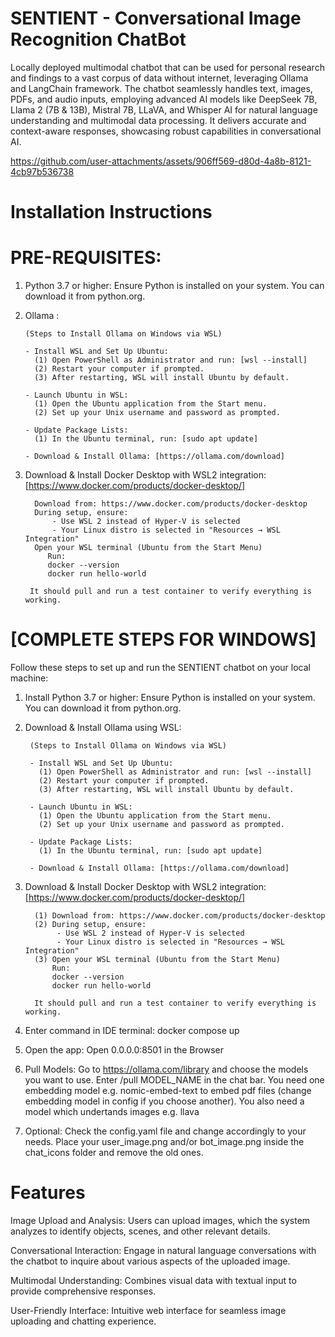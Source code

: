 # SENTIENT - Conversational Image Recognition ChatBot
Locally deployed multimodal chatbot that can be used for personal research and findings to a vast corpus of data without internet, leveraging Ollama and LangChain framework. The chatbot seamlessly handles text, images, PDFs, and audio inputs, employing advanced AI models like DeepSeek 7B, Llama 2 (7B & 13B), Mistral 7B, LLaVA, and Whisper AI for natural language understanding and multimodal data processing. It delivers accurate and context-aware responses, showcasing robust capabilities in conversational AI.


https://github.com/user-attachments/assets/906ff569-d80d-4a8b-8121-4cb97b536738





# Installation Instructions 

# PRE-REQUISITES:

 1. Python 3.7 or higher: Ensure Python is installed on your system. You can download it from python.org.
    
 2. Ollama :
    

        (Steps to Install Ollama on Windows via WSL)
        
        - Install WSL and Set Up Ubuntu:
          (1) Open PowerShell as Administrator and run: [wsl --install]
          (2) Restart your computer if prompted.
          (3) After restarting, WSL will install Ubuntu by default.
    
        - Launch Ubuntu in WSL:
          (1) Open the Ubuntu application from the Start menu.
          (2) Set up your Unix username and password as prompted.
    
        - Update Package Lists:
          (1) In the Ubuntu terminal, run: [sudo apt update]
    
        - Download & Install Ollama: [https://ollama.com/download]
    


  4. Download & Install Docker Desktop with WSL2 integration: [https://www.docker.com/products/docker-desktop/]
     
           Download from: https://www.docker.com/products/docker-desktop
           During setup, ensure:
               - Use WSL 2 instead of Hyper-V is selected
               - Your Linux distro is selected in "Resources → WSL Integration"
           Open your WSL terminal (Ubuntu from the Start Menu)
              Run:
              docker --version
              docker run hello-world
     
          It should pull and run a test container to verify everything is working.
     




# [COMPLETE STEPS FOR WINDOWS] 
Follow these steps to set up and run the SENTIENT chatbot on your local machine: 


1. Install Python 3.7 or higher: Ensure Python is installed on your system. You can download it from python.org.

2. Download & Install Ollama using WSL:
   
        (Steps to Install Ollama on Windows via WSL)
        
        - Install WSL and Set Up Ubuntu:
          (1) Open PowerShell as Administrator and run: [wsl --install]
          (2) Restart your computer if prompted.
          (3) After restarting, WSL will install Ubuntu by default.
    
        - Launch Ubuntu in WSL:
          (1) Open the Ubuntu application from the Start menu.
          (2) Set up your Unix username and password as prompted.
    
        - Update Package Lists:
          (1) In the Ubuntu terminal, run: [sudo apt update]
    
        - Download & Install Ollama: [https://ollama.com/download]
   
  

 2. Download & Install Docker Desktop with WSL2 integration: [https://www.docker.com/products/docker-desktop/]
     
          (1) Download from: https://www.docker.com/products/docker-desktop
          (2) During setup, ensure:
               - Use WSL 2 instead of Hyper-V is selected
               - Your Linux distro is selected in "Resources → WSL Integration"
          (3) Open your WSL terminal (Ubuntu from the Start Menu)
              Run:
              docker --version
              docker run hello-world
     
          It should pull and run a test container to verify everything is working.
     


3. Enter command in IDE terminal: docker compose up
   
4. Open the app: Open 0.0.0.0:8501 in the Browser
   
5. Pull Models: Go to https://ollama.com/library and choose the models you want to use. Enter /pull MODEL_NAME in the chat bar. You need one embedding model e.g. nomic-embed-text to embed pdf files (change embedding model in config if you choose another). You also need a model which undertands images e.g. llava
   
6. Optional:
Check the config.yaml file and change accordingly to your needs.
Place your user_image.png and/or bot_image.png inside the chat_icons folder and remove the old ones.

      


# Features 

Image Upload and Analysis: Users can upload images, which the system analyzes to identify objects, scenes, and other relevant details.

Conversational Interaction: Engage in natural language conversations with the chatbot to inquire about various aspects of the uploaded image.

Multimodal Understanding: Combines visual data with textual input to provide comprehensive responses.

User-Friendly Interface: Intuitive web interface for seamless image uploading and chatting experience.


    
    
